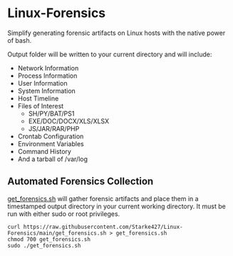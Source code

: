# Linux-Forensics
  Simplify generating forensic artifacts on Linux hosts with the native power of bash.

Output folder will be written to your current directory and will include:

* Network Information
* Process Information
* User Information
* System Information
* Host Timeline
* Files of Interest
  * SH/PY/BAT/PS1
  * EXE/DOC/DOCX/XLS/XLSX
  * JS/JAR/RAR/PHP
* Crontab Configuration
* Environment Variables
* Command History
* And a tarball of /var/log


## Automated Forensics Collection

[get_forensics.sh](https://raw.githubusercontent.com/Starke427/Linux-Forensics/main/get_forensics.sh) will gather forensic artifacts and place them in a timestamped output directory in your current working directory. It must be run with either sudo or root privileges.


```
curl https://raw.githubusercontent.com/Starke427/Linux-Forensics/main/get_forensics.sh > get_forensics.sh
chmod 700 get_forensics.sh
sudo ./get_forensics.sh
```
